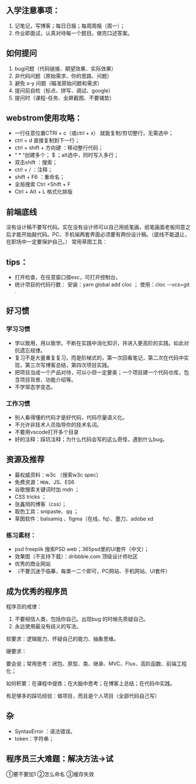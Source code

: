 ## 入学注意事项：
1. 记笔记，写博客；每日日报；每周周报（周一）；
2. 作业即面试，认真对待每一个题目。做完口述答案。

## 如何提问
1. bug问题（代码链接、期望效果、实际效果）
2. 非代码问题（原始需求、你的思路、问题）
3. 避免 x-y 问题（瞄准原始问题和需求）
4. 提问前自检（标点、拼写、调试、google）
5. 提问时（课程-任务、全屏截图、不要铺垫）

## webstrom使用攻略：
* 一行任意位置CTRl + c（或ctrl + x） 就能复制/剪切整行，无需选中；
* ctrl + d 直接复制到下一行；
* ctrl + shift + 方向键 ：移动整行代码；
* “ * “创建多个； $  ；alt选中，同时写入多行；
* 双击shift ：搜索；
* ctrl + / ：注释；
* shift + F6 ：重命名；
* 全局搜索 Ctrl +Shift + F
* Ctrl + Alt + L 格式化排版

## 前端底线
没有设计稿不要写代码。实在没有设计师可以自己用纸笔画，纸笔画面老板同意之后才能开始敲代码。PC、手机端两套界面必须要有两份设计稿。（底线不能退让，在职场中一定要保护自己。）
常用草图工具：

## tips：
* 打开检查，在任意窗口按esc，可打开控制台。
* 统计项目的代码行数： 安装：yarn global add cloc ； 使用：cloc --vcs=git .

## 好习惯
### 学习习惯
* 学以致用，用以致学。不断在实践中消化知识，并进入更高阶的实践。如此对抗遗忘规律。
* 复习不是大量重复复习，而是阶梯式的，第一次回看笔记，第二次在代码中实现，第三次写博客总结，第四次项目实践。
* 把项目当成一个产品对待，可以小但一定要美；一个项目建一个代码仓库，包含项目背景、功能介绍等。
* 不学常态学变态。

### 工作习惯
* 别人看得懂的代码才是好代码，代码尽量语义化。
* 不允许非技术人员指导你的技术名词。
* 不要用vscode打开多个目录
* 好的注释：踩坑注释；为什么代码会写的这么奇怪，遇到什么bug。

## 资源及推荐
* 最权威资料：w3c （搜索w3c spec）
* 免费资源：`MDN`、JS、ES6
* 谷歌搜索关键词时加 mdn ；
* CSS tricks ；
* 张鑫旭的博客（css）；
* 取色工具：snipaste、qq ；
* 草图软件：balsamiq 、figma（在线，fq）、墨刀、adobe xd

### 练习素材：
* psd freepilk 搜索PSD web；365psd里的UI套件（中文）；
* 效果图（不支持下载）：dribbble.com 顶级设计师社区
* 优秀的商业网站
* （不要沉迷于临摹，每类一二个即可，PC网站、手机网站、UI套件）

## 成为优秀的程序员

程序员的戒律：

1. 不要相信人类，包括你自己。出现bug 的时候先质疑自己。
2. 永远使用最没有歧义的写法。

软要求：逻辑能力、怀疑自己的能力、抽象思维。

硬要求：

要会说；常用思考：闭包、原型、类、继承、MVC、Flux、高阶函数、前端工程化；

如何积累：在课程中提炼；在大脑中思考；在博客上总结；在代码中实践。

有足够多的踩坑经验：做项目，而且是个人项目（全部代码自己写）

## 杂
* SyntaxError ：语法错误。
* token：字符串；


## 程序员三大难题：解决方法→试
①要不要加1
②怎么命名
③缓存失效